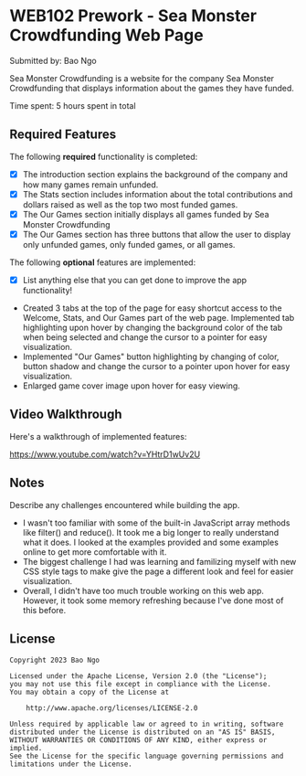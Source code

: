 # WEB102 Prework - Sea Monster Crowdfunding Web Page

Submitted by: Bao Ngo

Sea Monster Crowdfunding is a website for the company Sea Monster Crowdfunding that displays information about the games they have funded.

Time spent: 5 hours spent in total

## Required Features

The following **required** functionality is completed:

* [x] The introduction section explains the background of the company and how many games remain unfunded.
* [x] The Stats section includes information about the total contributions and dollars raised as well as the top two most funded games.
* [x] The Our Games section initially displays all games funded by Sea Monster Crowdfunding
* [x] The Our Games section has three buttons that allow the user to display only unfunded games, only funded games, or all games.

The following **optional** features are implemented:

* [x] List anything else that you can get done to improve the app functionality!
- Created 3 tabs at the top of the page for easy shortcut access to the Welcome, Stats, and Our Games part of the web page. Implemented tab highlighting upon hover by changing the background color of the tab when being selected and change the cursor to a pointer for easy visualization.
- Implemented "Our Games" button highlighting by changing of color, button shadow and change the cursor to a pointer upon hover for easy visualization.
- Enlarged game cover image upon hover for easy viewing.

## Video Walkthrough

Here's a walkthrough of implemented features:

https://www.youtube.com/watch?v=YHtrD1wUv2U

## Notes

Describe any challenges encountered while building the app.
- I wasn't too familiar with some of the built-in JavaScript array methods like filter() and reduce(). It took me a big longer to really understand what it does. I looked at the examples provided and some examples online to get more comfortable with it.
- The biggest challenge I had was learning and familizing myself with new CSS style tags to make give the page a different look and feel for easier visualization. 
- Overall, I didn't have too much trouble working on this web app. However, it took some memory refreshing because I've done most of this before.

## License

    Copyright 2023 Bao Ngo

    Licensed under the Apache License, Version 2.0 (the "License");
    you may not use this file except in compliance with the License.
    You may obtain a copy of the License at

        http://www.apache.org/licenses/LICENSE-2.0

    Unless required by applicable law or agreed to in writing, software
    distributed under the License is distributed on an "AS IS" BASIS,
    WITHOUT WARRANTIES OR CONDITIONS OF ANY KIND, either express or implied.
    See the License for the specific language governing permissions and
    limitations under the License.
